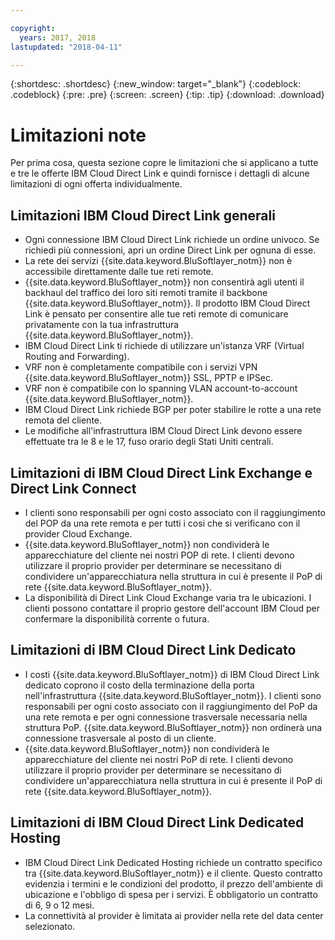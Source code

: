 ```yaml
---

copyright:
  years: 2017, 2018
lastupdated: "2018-04-11"

---
```


{:shortdesc: .shortdesc}
{:new_window: target="_blank"}
{:codeblock: .codeblock}
{:pre: .pre}
{:screen: .screen}
{:tip: .tip}
{:download: .download}

# Limitazioni note

Per prima cosa, questa sezione copre le limitazioni che si applicano a tutte e tre le offerte IBM Cloud Direct Link e quindi fornisce i dettagli di alcune limitazioni di ogni offerta individualmente.

## Limitazioni IBM Cloud Direct Link generali
 * Ogni connessione IBM Cloud Direct Link richiede un ordine univoco. Se richiedi più connessioni, apri un ordine Direct Link per ognuna di esse.
 * La rete dei servizi {{site.data.keyword.BluSoftlayer_notm}} non è accessibile direttamente dalle tue reti remote.
 * {{site.data.keyword.BluSoftlayer_notm}} non consentirà agli utenti il backhaul del traffico dei loro siti remoti tramite il backbone {{site.data.keyword.BluSoftlayer_notm}}. Il prodotto IBM Cloud Direct Link è pensato per consentire alle tue reti remote di comunicare privatamente con la tua infrastruttura {{site.data.keyword.BluSoftlayer_notm}}.
 * IBM Cloud Direct Link ti richiede di utilizzare un'istanza VRF (Virtual Routing and Forwarding).
 * VRF non è completamente compatibile con i servizi VPN {{site.data.keyword.BluSoftlayer_notm}} SSL, PPTP e IPSec.
 * VRF non è compatibile con lo spanning VLAN account-to-account {{site.data.keyword.BluSoftlayer_notm}}.
 * IBM Cloud Direct Link richiede BGP per poter stabilire le rotte a una rete remota del cliente.
 * Le modifiche all'infrastruttura IBM Cloud Direct Link devono essere effettuate tra le 8 e le 17, fuso orario degli Stati Uniti centrali.
 
## Limitazioni di IBM Cloud Direct Link Exchange e Direct Link Connect
 * I clienti sono responsabili per ogni costo associato con il raggiungimento del POP da una rete remota e per tutti i cosi che si verificano con il provider Cloud Exchange.
 * {{site.data.keyword.BluSoftlayer_notm}} non condividerà le apparecchiature del cliente nei nostri POP di rete. I clienti devono utilizzare il proprio provider per determinare se necessitano di condividere un'apparecchiatura nella struttura in cui è presente il PoP di rete {{site.data.keyword.BluSoftlayer_notm}}.
 * La disponibilità di Direct Link Cloud Exchange varia tra le ubicazioni. I clienti possono contattare il proprio gestore dell'account IBM Cloud per confermare la disponibilità corrente o futura.
 
## Limitazioni di IBM Cloud Direct Link Dedicato
 * I costi {{site.data.keyword.BluSoftlayer_notm}} di IBM Cloud Direct Link dedicato coprono il costo della terminazione della porta nell'infrastruttura {{site.data.keyword.BluSoftlayer_notm}}. I clienti sono responsabili per ogni costo associato con il raggiungimento del PoP da una rete remota e per ogni connessione trasversale necessaria nella struttura PoP.  {{site.data.keyword.BluSoftlayer_notm}} non ordinerà una connessione trasversale al posto di un cliente.
 * {{site.data.keyword.BluSoftlayer_notm}} non condividerà le apparecchiature del cliente nei nostri PoP di rete. I clienti devono utilizzare il proprio provider per determinare se necessitano di condividere un'apparecchiatura nella struttura in cui è presente il PoP di rete {{site.data.keyword.BluSoftlayer_notm}}.

## Limitazioni di IBM Cloud Direct Link Dedicated Hosting
 * IBM Cloud Direct Link Dedicated Hosting richiede un contratto specifico tra {{site.data.keyword.BluSoftlayer_notm}} e il cliente. Questo contratto evidenzia i termini e le condizioni del prodotto, il prezzo dell'ambiente di ubicazione e l'obbligo di spesa per i servizi. È obbligatorio un contratto di 6, 9 o 12 mesi.
 * La connettività al provider è limitata ai provider nella rete del data center selezionato.
